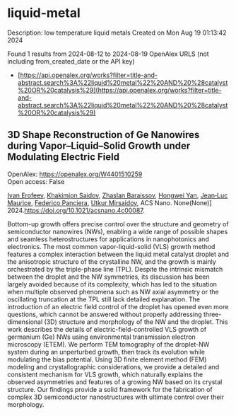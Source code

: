 # liquid-metal
Description: low temperature liquid metals
Created on Mon Aug 19 01:13:42 2024

Found 1 results from 2024-08-12 to 2024-08-19
OpenAlex URLS (not including from_created_date or the API key)
- [https://api.openalex.org/works?filter=title-and-abstract.search%3A%22liquid%20metal%22%20AND%20%28catalyst%20OR%20catalysis%29](https://api.openalex.org/works?filter=title-and-abstract.search%3A%22liquid%20metal%22%20AND%20%28catalyst%20OR%20catalysis%29)

## 3D Shape Reconstruction of Ge Nanowires during Vapor–Liquid–Solid Growth under Modulating Electric Field   

OpenAlex: https://openalex.org/W4401510259    
Open access: False
    
[Ivan Erofeev](https://openalex.org/A5057093790), [Khakimjon Saidov](https://openalex.org/A5001030397), [Zhaslan Baraissov](https://openalex.org/A5033052182), [Hongwei Yan](https://openalex.org/A5026257020), [Jean‐Luc Maurice](https://openalex.org/A5068756202), [Federico Panciera](https://openalex.org/A5000082795), [Utkur Mirsaidov](https://openalex.org/A5049252763), ACS Nano. None(None)] 2024.https://doi.org/10.1021/acsnano.4c00087.
    
Bottom-up growth offers precise control over the structure and geometry of semiconductor nanowires (NWs), enabling a wide range of possible shapes and seamless heterostructures for applications in nanophotonics and electronics. The most common vapor-liquid-solid (VLS) growth method features a complex interaction between the liquid metal catalyst droplet and the anisotropic structure of the crystalline NW, and the growth is mainly orchestrated by the triple-phase line (TPL). Despite the intrinsic mismatch between the droplet and the NW symmetries, its discussion has been largely avoided because of its complexity, which has led to the situation when multiple observed phenomena such as NW axial asymmetry or the oscillating truncation at the TPL still lack detailed explanation. The introduction of an electric field control of the droplet has opened even more questions, which cannot be answered without properly addressing three-dimensional (3D) structure and morphology of the NW and the droplet. This work describes the details of electric-field-controlled VLS growth of germanium (Ge) NWs using environmental transmission electron microscopy (ETEM). We perform TEM tomography of the droplet-NW system during an unperturbed growth, then track its evolution while modulating the bias potential. Using 3D finite element method (FEM) modeling and crystallographic considerations, we provide a detailed and consistent mechanism for VLS growth, which naturally explains the observed asymmetries and features of a growing NW based on its crystal structure. Our findings provide a solid framework for the fabrication of complex 3D semiconductor nanostructures with ultimate control over their morphology.    

    
